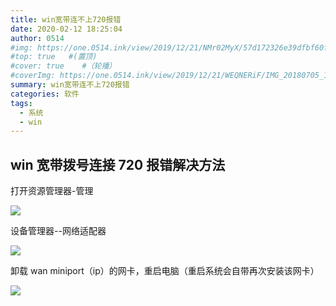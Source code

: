 ```yaml
---
title: win宽带连不上720报错
date: 2020-02-12 18:25:04
author: 0514
#img: https://one.0514.ink/view/2019/12/21/NMr02MyX/57d172326e39dfbf60fcdb795a08e758.jpg
#top: true   #(置顶)
#cover: true    #（轮播）
#coverImg: https://one.0514.ink/view/2019/12/21/WEQNERiF/IMG_20180705_173106.jpg
summary: win宽带连不上720报错
categories: 软件
tags:
  - 系统
  - win
---
```


## win 宽带拨号连接 720 报错解决方法

打开资源管理器-管理

![](https://cdn.jsdelivr.net/gh/tianzhenwuxie01/gitpicgo/img/20200409164450.png)

设备管理器--网络适配器

![](https://cdn.jsdelivr.net/gh/tianzhenwuxie01/gitpicgo/img/20200409165219.png)

卸载 wan miniport（ip）的网卡，重启电脑（重启系统会自带再次安装该网卡）

![](https://cdn.jsdelivr.net/gh/tianzhenwuxie01/gitpicgo/img/20200409165446.png)
